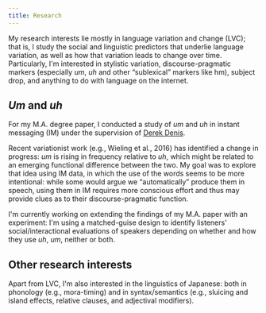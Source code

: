 ```yaml
---
title: Research
---
```



My research interests lie mostly in language variation and change (LVC); that
is, I study the social and linguistic predictors that underlie language
variation, as well as how that variation leads to change over time.
Particularly, I'm interested in stylistic variation, discourse-pragmatic markers
(especially *um*, *uh* and other “sublexical” markers like hm), subject drop, and
anything to do with language on the internet.

## *Um* and *uh*

For my M.A. degree paper, I conducted a study of *um* and *uh* in instant messaging
(IM) under the supervision of [Derek Denis](https://derekdenis.com/).

Recent variationist work (e.g., Wieling et al., 2016) has identified a change in
progress: *um* is rising in frequency relative to *uh*, which might be related to an
emerging functional difference between the two. My goal was to explore that idea
using IM data, in which the use of the words seems to be more intentional: while
some would argue we “automatically” produce them in speech, using them in IM
requires more conscious effort and thus may provide clues as to their
discourse-pragmatic function.

I'm currently working on extending the findings of my M.A. paper with an
experiment: I'm using a matched-guise design to identify listeners'
social/interactional evaluations of speakers depending on whether and how they
use *uh*, *um*, neither or both.

## Other research interests

Apart from LVC, I'm also interested in the linguistics of Japanese: both in
phonology (e.g., mora-timing) and in syntax/semantics (e.g., sluicing and island
effects, relative clauses, and adjectival modifiers).
